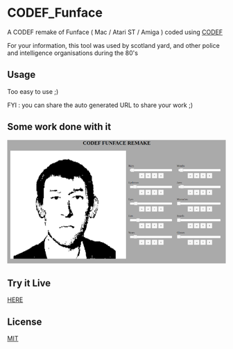 # CODEF_Funface
A CODEF remake of Funface ( Mac / Atari ST / Amiga ) coded using [CODEF](https://codef.santo.fr)

For your information, this tool was used by scotland yard, and other police and intelligence organisations during the 80's

## Usage
Too easy to use ;)

FYI : you can share the auto generated URL to share your work ;)

## Some work done with it
![](README_Medias/cff.png)



## Try it Live
[HERE](https://n0namen0.github.io/CODEF_Funface/)

## License
[MIT](https://choosealicense.com/licenses/mit/)
